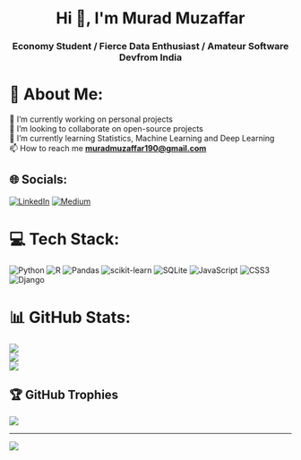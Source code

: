 <h1 align="center">Hi 👋, I'm Murad Muzaffar</h1>
<h3 align="center">Economy Student / Fierce Data Enthusiast / Amateur Software Devfrom India</h3>

# 💫 About Me:
🔭 I’m currently working on personal projects<br>👯 I’m looking to collaborate on open-source projects<br>🌱 I’m currently learning Statistics, Machine Learning and Deep Learning<br>📫 How to reach me **muradmuzaffar190@gmail.com**


## 🌐 Socials:
[![LinkedIn](https://img.shields.io/badge/LinkedIn-%230077B5.svg?logo=linkedin&logoColor=white)](https://linkedin.com/in/https://www.linkedin.com/in/murad-muzaffarov-0761a2204/) [![Medium](https://img.shields.io/badge/Medium-12100E?logo=medium&logoColor=white)](https://medium.com/@@muradmuzaffar190) 

# 💻 Tech Stack:
![Python](https://img.shields.io/badge/python-3670A0?style=for-the-badge&logo=python&logoColor=ffdd54) ![R](https://img.shields.io/badge/r-%23276DC3.svg?style=for-the-badge&logo=r&logoColor=white) ![Pandas](https://img.shields.io/badge/pandas-%23150458.svg?style=for-the-badge&logo=pandas&logoColor=white) ![scikit-learn](https://img.shields.io/badge/scikit--learn-%23F7931E.svg?style=for-the-badge&logo=scikit-learn&logoColor=white) ![SQLite](https://img.shields.io/badge/sqlite-%2307405e.svg?style=for-the-badge&logo=sqlite&logoColor=white) ![JavaScript](https://img.shields.io/badge/javascript-%23323330.svg?style=for-the-badge&logo=javascript&logoColor=%23F7DF1E) ![CSS3](https://img.shields.io/badge/css3-%231572B6.svg?style=for-the-badge&logo=css3&logoColor=white) ![Django](https://img.shields.io/badge/django-%23092E20.svg?style=for-the-badge&logo=django&logoColor=white)
# 📊 GitHub Stats:
![](https://github-readme-stats.vercel.app/api?username=muradmuzaffar&theme=dark&hide_border=false&include_all_commits=false&count_private=false)<br/>
![](https://github-readme-streak-stats.herokuapp.com/?user=muradmuzaffar&theme=dark&hide_border=false)<br/>
![](https://github-readme-stats.vercel.app/api/top-langs/?username=muradmuzaffar&theme=dark&hide_border=false&include_all_commits=false&count_private=false&layout=compact)

## 🏆 GitHub Trophies
![](https://github-profile-trophy.vercel.app/?username=muradmuzaffar&theme=radical&no-frame=false&no-bg=true&margin-w=4)

---
[![](https://visitcount.itsvg.in/api?id=muradmuzaffar&icon=0&color=0)](https://visitcount.itsvg.in)
